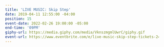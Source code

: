 ```yaml
---
title: 'LIVE MUSIC: Skip Step'
date: 2019-04-11 12:55:00 -04:00
position: 15
event-date: 2022-02-26 19:00:00 -05:00
end-time: '09PM'
giphy-url: https://media.giphy.com/media/VknszmgmlUwrC/giphy.gif
event-url: https://www.eventbrite.com/e/live-music-skip-step-tickets-243128984337
---
```


